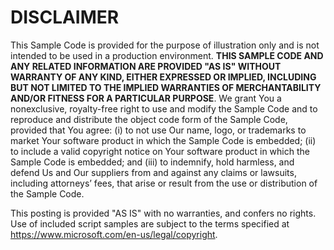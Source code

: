 # DISCLAIMER

This Sample Code is provided for the purpose of illustration only and is not intended to be used in a production environment.  **THIS SAMPLE CODE AND ANY
RELATED INFORMATION ARE PROVIDED "AS IS" WITHOUT WARRANTY OF ANY KIND, EITHER EXPRESSED OR IMPLIED, INCLUDING BUT NOT LIMITED TO THE IMPLIED WARRANTIES OF
MERCHANTABILITY AND/OR FITNESS FOR A PARTICULAR PURPOSE**.  We grant You a nonexclusive, royalty-free right to use and modify the Sample Code and to
reproduce and distribute the object code form of the Sample Code, provided that You agree: (i) to not use Our name, logo, or trademarks to market Your
software product in which the Sample Code is embedded; (ii) to include a valid copyright notice on Your software product in which the Sample Code is embedded;
and (iii) to indemnify, hold harmless, and defend Us and Our suppliers from and against any claims or lawsuits, including attorneys’ fees, that arise or result
from the use or distribution of the Sample Code.

This posting is provided "AS IS" with no warranties, and confers no rights. Use of included script samples are subject to the terms specified
at https://www.microsoft.com/en-us/legal/copyright.